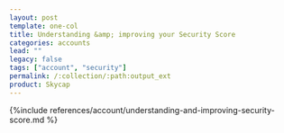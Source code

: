 ```yaml
---
layout: post
template: one-col
title: Understanding &amp; improving your Security Score
categories: accounts
lead: ""
legacy: false
tags: ["account", "security"]
permalink: /:collection/:path:output_ext
product: Skycap
---
```


{%include references/account/understanding-and-improving-security-score.md %}
